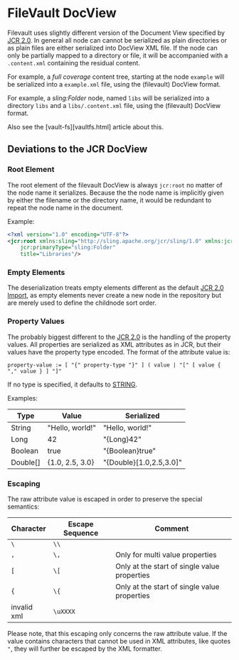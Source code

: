 <!--
   Licensed to the Apache Software Foundation (ASF) under one or more
   contributor license agreements.  See the NOTICE file distributed with
   this work for additional information regarding copyright ownership.
   The ASF licenses this file to You under the Apache License, Version 2.0
   (the "License"); you may not use this file except in compliance with
   the License.  You may obtain a copy of the License at

       http://www.apache.org/licenses/LICENSE-2.0

   Unless required by applicable law or agreed to in writing, software
   distributed under the License is distributed on an "AS IS" BASIS,
   WITHOUT WARRANTIES OR CONDITIONS OF ANY KIND, either express or implied.
   See the License for the specific language governing permissions and
   limitations under the License.
-->
FileVault DocView
=================

Filevault uses slightly different version of the Document View specified by [JCR 2.0][jcr-docview].
In general all node can cannot be serialized as plain directories or as plain files are either
serialized into DocView XML file. If the node can only be partially mapped to a directory or file,
it will be accompanied with a `.content.xml` containing the residual content. 

For example, a _full coverage_ content tree, starting at the node `example` will be serialized into
a `example.xml` file, using the (filevault) DocView format.


For example, a _sling:Folder_ node, named `libs` will be serialized into a directory `libs` and a
`libs/.content.xml` file, using the (filevault) DocView format.

Also see the [vault-fs][vaultfs.html]
article about this.

Deviations to the JCR DocView
-----------------------------

### Root Element

The root element of the filevault DocView is always `jcr:root` no matter of the node name it serializes.
Because the the node name is implicitly given by either the filename or the directory name, it would be
redundant to repeat the node name in the document.

Example:

```xml
<?xml version="1.0" encoding="UTF-8"?>
<jcr:root xmlns:sling="http://sling.apache.org/jcr/sling/1.0" xmlns:jcr="http://www.jcp.org/jcr/1.0"
    jcr:primaryType="sling:Folder"
    title="Libraries"/>
```

### Empty Elements

The deserialization treats empty elements different as the default [JCR 2.0 Import][import-docview], as
empty elements never create a new node in the repository but are merely used to define the childnode 
sort order.
        
### Property Values

The probably biggest different to the [JCR 2.0][jcr-docview] is the handling of the property values.
All properties are serialized as XML attributes as in JCR, but their values have the property type 
encoded. The format of the attribute value is:

```
property-value := [ "{" property-type "}" ] ( value | "[" [ value { "," value } ] "]"
```

If no type is specified, it defaults to [STRING][pt-string].

Examples:

| Type    | Value           | Serialized               |
|---------|-----------------|--------------------------|
| String  | "Hello, world!" | "Hello, world!"          |
| Long    | 42              | "{Long}42"               |
| Boolean | true            | "{Boolean}true"          |
| Double[]| {1.0, 2.5, 3.0} | "{Double}[1.0,2.5,3.0]" |

### Escaping

The raw attribute value is escaped in order to preserve the special semantics:

| Character | Escape Sequence | Comment |
|-----------|-----------------|---------|
| `\`       | `\\`            |         |
| `,`       | `\,`           | Only for multi value properties |
| `[`       | `\[`           | Only at the start of single value properties |
| `{`       | `\{`           | Only at the start of single value properties |
| invalid xml | `\uXXXX` | |

Please note, that this escaping only concerns the raw attribute value. If the value contains
characters that cannot be used in XML attributes, like quotes `"`, they will further be escaped
by the XML formatter.


[jcr-docview]: https://docs.adobe.com/content/docs/en/spec/jcr/2.0/7_Export.html#7.3%20Document%20View
[import-docview]: https://docs.adobe.com/content/docs/en/spec/jcr/2.0/11_Import.html#11.1%20Importing%20Document%20View
[pt-string]: https://docs.adobe.com/docs/en/spec/jsr170/javadocs/jcr-2.0/javax/jcr/PropertyType.html#STRING